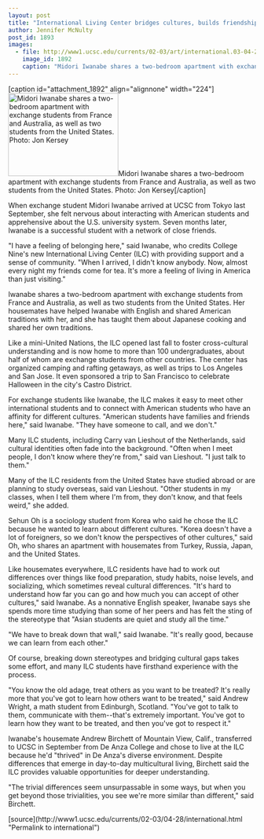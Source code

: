 ```yaml
---
layout: post
title: "International Living Center bridges cultures, builds friendships"
author: Jennifer McNulty
post_id: 1893
images:
  - file: http://www1.ucsc.edu/currents/02-03/art/international.03-04-28.224.jpg
    image_id: 1892
    caption: "Midori Iwanabe shares a two-bedroom apartment with exchange students from France and Australia, as well as two students from the United States. Photo: Jon Kersey"
---
```


[caption id="attachment_1892" align="alignnone" width="224"]<a href="http://localhost/mysite/wp-content/uploads/2003/04/international.03-04-28.224.jpg"><img class="size-full wp-image-1892" src="http://localhost/mysite/wp-content/uploads/2003/04/international.03-04-28.224.jpg" alt="Midori Iwanabe shares a two-bedroom apartment with exchange students from France and Australia, as well as two students from the United States. Photo: Jon Kersey" width="224" height="169" /></a>Midori Iwanabe shares a two-bedroom apartment with exchange students from France and Australia, as well as two students from the United States. Photo: Jon Kersey[/caption]
<p>
  When exchange student Midori Iwanabe arrived at UCSC from Tokyo last September, she felt nervous about interacting with American students and apprehensive about the U.S. university system. Seven months later, Iwanabe is a successful student with a network of close friends.
</p>
<p>
  "I have a feeling of belonging here," said Iwanabe, who credits College Nine's new International Living Center (ILC) with providing support and a sense of community. "When I arrived, I didn't know anybody. Now, almost every night my friends come for tea. It's more a feeling of living in America than just visiting."<br>
</p>
<p>
  Iwanabe shares a two-bedroom apartment with exchange students from France and Australia, as well as two students from the United States. Her housemates have helped Iwanabe with English and shared American traditions with her, and she has taught them about Japanese cooking and shared her own traditions.<br>
</p>
<p>
  Like a mini-United Nations, the ILC opened last fall to foster cross-cultural understanding and is now home to more than 100 undergraduates, about half of whom are exchange students from other countries. The center has organized camping and rafting getaways, as well as trips to Los Angeles and San Jose. It even sponsored a trip to San Francisco to celebrate Halloween in the city's Castro District.<br>
</p>
<p>
  For exchange students like Iwanabe, the ILC makes it easy to meet other international students and to connect with American students who have an affinity for different cultures. "American students have families and friends here," said Iwanabe. "They have someone to call, and we don't."<br>
</p>
<p>
  Many ILC students, including Carry van Lieshout of the Netherlands, said cultural identities often fade into the background. "Often when I meet people, I don't know where they're from," said van Lieshout. "I just talk to them."<br>
</p>
<p>
  Many of the ILC residents from the United States have studied abroad or are planning to study overseas, said van Lieshout. "Other students in my classes, when I tell them where I'm from, they don't know, and that feels weird," she added.<br>
</p>
<p>
  Sehun Oh is a sociology student from Korea who said he chose the ILC because he wanted to learn about different cultures. "Korea doesn't have a lot of foreigners, so we don't know the perspectives of other cultures," said Oh, who shares an apartment with housemates from Turkey, Russia, Japan, and the United States.<br>
</p>
<p>
  Like housemates everywhere, ILC residents have had to work out differences over things like food preparation, study habits, noise levels, and socializing, which sometimes reveal cultural differences. "It's hard to understand how far you can go and how much you can accept of other cultures," said Iwanabe. As a nonnative English speaker, Iwanabe says she spends more time studying than some of her peers and has felt the sting of the stereotype that "Asian students are quiet and study all the time."<br>
</p>
<p>
  "We have to break down that wall," said Iwanabe. "It's really good, because we can learn from each other."<br>
</p>
<p>
  Of course, breaking down stereotypes and bridging cultural gaps takes some effort, and many ILC students have firsthand experience with the process.<br>
</p>
<p>
  "You know the old adage, treat others as you want to be treated? It's really more that you've got to learn how others want to be treated," said Andrew Wright, a math student from Edinburgh, Scotland. "You've got to talk to them, communicate with them--that's extremely important. You've got to learn how they want to be treated, and then you've got to respect it."<br>
</p>
<p>
  Iwanabe's housemate Andrew Birchett of Mountain View, Calif., transferred to UCSC in September from De Anza College and chose to live at the ILC because he'd "thrived" in De Anza's diverse environment. Despite differences that emerge in day-to-day multicultural living, Birchett said the ILC provides valuable opportunities for deeper understanding.<br>
</p>
<p>
  "The trivial differences seem unsurpassable in some ways, but when you get beyond those trivialities, you see we're more similar than different," said Birchett.<br>
</p>
[source](http://www1.ucsc.edu/currents/02-03/04-28/international.html "Permalink to international")
